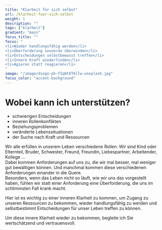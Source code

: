 ```yaml
---
title: "Klarheit für sich selbst"
url: /klarheit-fuer-sich-selbst
weight: 1
description: ""
tags: ["klarheit"]
gradient: "main"
focus_title: ""
focus: "
<li>Wieder handlungsfähig werden</li>
<li>Überforderung souverän überwinden</li>
<li>Entscheidungen selbstbewusst treffen</li>
<li>Innere Kraft wiederfinden</li>
<li>Agieren statt reagieren</li>
"
image: "/image/diego-ph-fIq0tET6llw-unsplash.jpg"
focus_color: "accent-background"
---
```


# Wobei kann ich unterstützen?
- schwierigen Entscheidungen  
- inneren Rollenkonflikten  
- Beziehungsproblemen  
- veränderte Lebenssituationen  
- der Suche nach Kraft und Ressourcen

Wir alle erfüllen in unserem Leben verschiedene Rollen: Wir sind Kind oder Elternteil, Bruder, Schwester, Freund, Freundin, Liebespartner, Arbeitender, Kollege …  
Dabei kommen Anforderungen auf uns zu, die wir mal besser, mal weniger gut bewältigen können. Und manchmal kommen diese verschiedenen Anforderungen einander in die Quere.  
Besonders, wenn das Leben nicht so läuft, wie wir uns das vorgestellt haben, fühlen wir statt einer Anforderung eine Überforderung, die uns im schlimmsten Fall krank macht.  

Hier ist es wichtig zu einer inneren Klarheit zu kommen, um Zugang zu unseren Ressourcen zu bekommen, wieder handlungsfähig zu werden und selbstbestimmt Entscheidungen für unser Leben treffen zu können.  

Um diese innere Klarheit wieder zu bekommen, begleite ich Sie wertschätzend und vertrauensvoll.  
